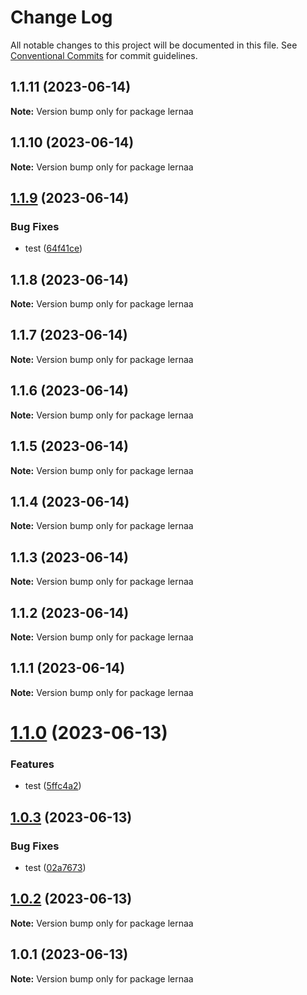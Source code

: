 # Change Log

All notable changes to this project will be documented in this file.
See [Conventional Commits](https://conventionalcommits.org) for commit guidelines.

## 1.1.11 (2023-06-14)

**Note:** Version bump only for package lernaa





## 1.1.10 (2023-06-14)

**Note:** Version bump only for package lernaa





## [1.1.9](https://github.com/thejaswitricon/lerna/compare/v1.1.8...v1.1.9) (2023-06-14)


### Bug Fixes

* test ([64f41ce](https://github.com/thejaswitricon/lerna/commit/64f41ce6df63117fd685b2970040efaf905b694e))






## 1.1.8 (2023-06-14)

**Note:** Version bump only for package lernaa





## 1.1.7 (2023-06-14)

**Note:** Version bump only for package lernaa





## 1.1.6 (2023-06-14)

**Note:** Version bump only for package lernaa





## 1.1.5 (2023-06-14)

**Note:** Version bump only for package lernaa





## 1.1.4 (2023-06-14)

**Note:** Version bump only for package lernaa





## 1.1.3 (2023-06-14)

**Note:** Version bump only for package lernaa





## 1.1.2 (2023-06-14)

**Note:** Version bump only for package lernaa





## 1.1.1 (2023-06-14)

**Note:** Version bump only for package lernaa





# [1.1.0](https://github.com/thejaswitricon/lerna/compare/v1.0.3...v1.1.0) (2023-06-13)


### Features

* test ([5ffc4a2](https://github.com/thejaswitricon/lerna/commit/5ffc4a2f6bd36dc37a10efc021092288ea03f932))





## [1.0.3](https://github.com/thejaswitricon/lerna/compare/v1.0.2...v1.0.3) (2023-06-13)


### Bug Fixes

* test ([02a7673](https://github.com/thejaswitricon/lerna/commit/02a76735578caa0773a3df3299625bca5e21d423))





## [1.0.2](https://github.com/thejaswitricon/lerna/compare/v1.0.1...v1.0.2) (2023-06-13)

**Note:** Version bump only for package lernaa





## 1.0.1 (2023-06-13)

**Note:** Version bump only for package lernaa
